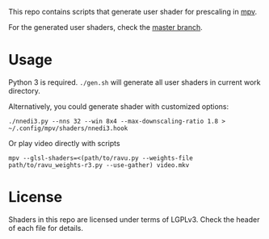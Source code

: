 This repo contains scripts that generate user shader for prescaling in
[mpv](https://mpv.io/).

For the generated user shaders, check the [master branch](https://github.com/bjin/mpv-prescalers/tree/master).

# Usage

Python 3 is required. `./gen.sh` will generate all user shaders in
current work directory.

Alternatively, you could generate shader with customized options:
```
./nnedi3.py --nns 32 --win 8x4 --max-downscaling-ratio 1.8 > ~/.config/mpv/shaders/nnedi3.hook
```

Or play video directly with scripts
```
mpv --glsl-shaders=<(path/to/ravu.py --weights-file path/to/ravu_weights-r3.py --use-gather) video.mkv
```

# License

Shaders in this repo are licensed under terms of LGPLv3. Check the header of
each file for details.
